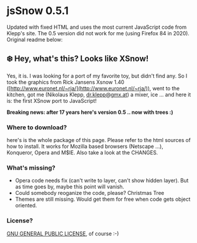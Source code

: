 # jsSnow 0.5.1

Updated with fixed HTML and uses the most current JavaScript code from Klepp's
site. The 0.5 version did not work for me (using Firefox 84 in 2020). Original
readme below:

## :snowflake: Hey, what's this? Looks like XSnow!

Yes, it is. I was looking for a port of my favorite toy, but didn't find any. So I took the graphics from Rick Jansens Xsnow 1.40 ([http://www.euronet.nl/~rja/](http://www.euronet.nl/~rja/)), went to the kitchen, got me (Nikolaus Klepp, dr.klepp@gmx.at) a mixer, ice ... and here it is: the first XSnow port to JavaScript!

**Breaking news: after 17 years here's version 0.5 .. now with trees :)**

### Where to download?

here's is the whole package of this page. Please refer to the html sources of how to install. It works for Mozilla based browsers (Netscape ...), Konqueror, Opera and M$IE. Also take a look at the CHANGES.

### What's missing?

* Opera code needs fix (can't write to layer, can't show hidden layer). But as time goes by, maybe this point will vanish.
* Could somebody reoganize the code, please? Christmas Tree
* Themes are still missing. Would get them for free when code gets object oriented.

### License?
[GNU GENERAL PUBLIC LICENSE](LICENSE), of course :-)
